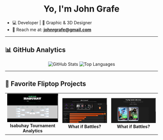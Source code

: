 <h1 align="center">Yo, I'm John Grafe</h1>

- 💻 Developer | 🎨 Graphic & 3D Designer  
- 📧 Reach me at: <strong>johnrgrafe@gmail.com</strong>  

---

<h2>📊 GitHub Analytics</h2>

<p align="center">
  <img src="https://github-readme-stats.vercel.app/api?username=imdyingdev&show_icons=true&theme=radical" alt="GitHub Stats" height="160"/>
  <img src="https://github-readme-stats.vercel.app/api/top-langs/?username=imdyingdev&layout=compact&theme=radical" alt="Top Languages" height="160"/>
</p>

---

<h2>🚀 Favorite Fliptop Projects</h2>

<table>
  <tr>
    <td align="center">
      <a href="https://izabuhay.vercel.app" target="_blank">
        <img src="media/izabuhay-preview.png" alt="Izabuhay App Preview" width="400"/>
      </a>
      <br/>
      <strong>Isabuhay Tournament Analytics</strong>
    </td>
    <td align="center">
      <a href="https://flipmatch-955668808781.us-central1.run.app/" target="_blank">
        <img src="media/whatifbattles-preview.png" alt="FlipMatch App Preview" width="400"/>
      </a>
      <br/>
      <strong>What if Battles?</strong>
    </td>
        <td align="center">
      <a href="https://fliptopcards.art/" target="_blank">
        <img src="media/fliptopcards-preview.png" alt="Fliptop Cards Collection" width="400"/>
      </a>
      <br/>
      <strong>What if Battles?</strong>
    </td>
  </tr>
</table>

